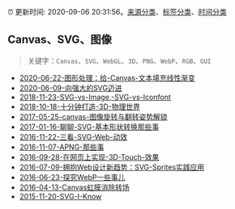:alarm_clock: 更新时间: 2020-09-06 20:31:56。[来源分类](../README.md)、[标签分类](../TAGS.md)、[时间分类](../TIMELINE.md)

## Canvas、SVG、图像


> 关键字：`Canvas`、`SVG`、`WebGL`、`3D`、`PNG`、`WebP`、`RGB`、`GUI`



- [2020-06-22-图形处理：给-Canvas-文本填充线性渐变](https://aotu.io/notes/2020/06/22/linearGradient/) 
- [2020-06-09-向强大的SVG迈进](https://aotu.io/notes/2020/06/09/strong-svg/) 
- [2018-11-23-SVG-vs-Image,-SVG-vs-Iconfont](https://aotu.io/notes/2018/11/23/SVG_vs_Image_vs_iconfont/) 
- [2018-10-18-十分钟打造-3D-物理世界](https://aotu.io/notes/2018/10/18/cannonjs/) 
- [2017-05-25-canvas-图像旋转与翻转姿势解锁](https://aotu.io/notes/2017/05/25/canvas-img-rotate-and-flip/) 
- [2017-01-16-聊聊-SVG-基本形状转换那些事](https://aotu.io/notes/2017/01/16/base-shapes-to-path/) 
- [2016-11-22-三看-SVG-Web-动效](https://aotu.io/notes/2016/11/22/SVG_Web_Animation/) 
- [2016-11-07-APNG-那些事](https://aotu.io/notes/2016/11/07/apng/) 
- [2016-09-28-在网页上实现-3D-Touch-效果](https://aotu.io/notes/2016/09/28/3d-touch/) 
- [2016-07-09-拥抱Web设计新趋势：SVG-Sprites实践应用](https://aotu.io/notes/2016/07/09/SVG-Symbol-component-practice/) 
- [2016-06-23-探究WebP一些事儿](https://aotu.io/notes/2016/06/23/explore-something-of-webp/) 
- [2016-04-13-Canvas虹膜消除转场](https://aotu.io/notes/2016/04/13/Iris-Wipe/) 
- [2015-11-20-SVG-I-Know](https://aotu.io/notes/2015/11/20/svg-I-know/) 